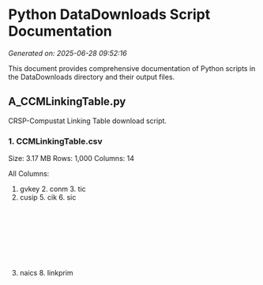 # Python DataDownloads Script Documentation

*Generated on: 2025-06-28 09:52:16*

This document provides comprehensive documentation of Python scripts in the DataDownloads directory and their output files.

## A_CCMLinkingTable.py

CRSP-Compustat Linking Table download script.

### 1. CCMLinkingTable.csv

Size: 3.17 MB
Rows: 1,000
Columns: 14

All Columns:
   1. gvkey <int64>          2. conm <object>          3. tic <object>         
   4. cusip <object>         5. cik <float64>          6. sic <int64>          
   7. naics <float64>        8. linkprim <object>      9. linktype <object>    
  10. liid <object>         11. lpermno <int64>       12. lpermco <float64>    
  13. linkdt <object>       14. linkenddt <object>   

Sample Data:
```
   1  2  3  4  5  6  7
  gvkey <chr> conm <chr> tic <chr> cusip <chr> cik <chr> sic <chr> ...
1         1000 A & E PLASTI         AE.2        32102           NA         3089          ...
2         1001 A & M FOOD S        AMFD.       165100     7.24e+05         5812          ...
3         1002     AAI CORP       AAIC.1       352104     1.31e+06         3825          ...
4         1003 A.A. IMPORTI         ANTQ       354100     7.30e+05         5712          ...
```
... with 1 more rows

IDENTIFIERS:
- stock: gvkey
- time: timeLinkStart_d
### 2. CCMLinkingTable.parquet

Size: 1.95 MB
Rows: 31,879
Columns: 14

All Columns:
   1. gvkey <string>         2. conm <string>          3. tic <string>         
   4. cusip <string>         5. cik <string>           6. sic <string>         
   7. naics <string>         8. linkprim <string>      9. linktype <string>    
  10. liid <string>         11. permno <double>       12. lpermco <double>     
  13. timeLinkStart_d <timestamp[ns]> 14. timeLinkEnd_d <timestamp[ns]>

Sample Data:
```
   1  2  3  4  5  6  7
  gvkey <chr> conm <chr> tic <chr> cusip <chr> cik <chr> sic <chr> ...
1       001000 A & E PLASTI         AE.2    000032102                      3089          ...
2       001001 A & M FOOD S        AMFD.    000165100   0000723576         5812          ...
3       001002     AAI CORP       AAIC.1    000352104   0001306124         3825          ...
4       001003 A.A. IMPORTI         ANTQ    000354100   0000730052         5712          ...
```
... with 1 more rows

IDENTIFIERS:
- stock: gvkey
- time: timeLinkStart_d

## B_CompustatAnnual.py

Compustat Annual data download script.

### 1. CompustatAnnual.csv

Size: 0.27 MB
Rows: 524
Columns: 110

All Columns:
   1. gvkey <int64>          2. datadate <object>      3. conm <object>        
   4. fyear <int64>          5. tic <object>           6. cusip <object>       
   7. naicsh <float64>       8. sich <float64>         9. aco <float64>        
  10. act <float64>         11. ajex <float64>        12. am <float64>         
  13. ao <float64>          14. ap <float64>          15. at <float64>         
  16. capx <float64>        17. ceq <float64>         18. ceqt <float64>       
  19. che <float64>         20. cogs <float64>        21. csho <float64>       
  22. cshrc <float64>       23. dcpstk <float64>      24. dcvt <float64>       
  25. dlc <float64>         26. dlcch <float64>       27. dltis <float64>      
  28. dltr <float64>        29. dltt <float64>        30. dm <float64>         
  31. dp <float64>          32. drc <float64>         33. drlt <float64>       
  34. dv <float64>          35. dvc <float64>         36. dvp <float64>        
  37. dvpa <float64>        38. dvpd <float64>        39. dvpsx_c <float64>    
  40. dvt <float64>         41. ebit <float64>        42. ebitda <float64>     
  43. emp <float64>         44. epspi <float64>       45. epspx <float64>      
  46. fatb <float64>        47. fatl <float64>        48. ffo <float64>        
  49. fincf <float64>       50. fopt <float64>        51. gdwl <float64>       
  52. gdwlia <float64>      53. gdwlip <float64>      54. gwo <float64>        
  55. ib <float64>          56. ibcom <float64>       57. intan <float64>      
  58. invt <float64>        59. ivao <float64>        60. ivncf <float64>      
  61. ivst <float64>        62. lco <float64>         63. lct <float64>        
  64. lo <float64>          65. lt <float64>          66. mib <float64>        
  67. msa <float64>         68. ni <float64>          69. nopi <float64>       
  70. oancf <float64>       71. ob <float64>          72. oiadp <float64>      
  73. oibdp <float64>       74. pi <float64>          75. ppenb <float64>      
  76. ppegt <float64>       77. ppenls <float64>      78. ppent <float64>      
  79. prcc_c <float64>      80. prcc_f <float64>      81. prstkc <float64>     
  82. prstkcc <float64>     83. pstk <float64>        84. pstkl <float64>      
  85. pstkrv <float64>      86. re <float64>          87. rect <float64>       
  88. recta <float64>       89. revt <float64>        90. sale <float64>       
  91. scstkc <float64>      92. seq <float64>         93. spi <float64>        
  94. sstk <float64>        95. tstkp <float64>       96. txdb <float64>       
  97. txdi <float64>        98. txditc <float64>      99. txfo <float64>       
  100. txfed <float64>      101. txp <float64>        102. txt <float64>       
  103. wcap <float64>       104. wcapch <float64>     105. xacc <float64>      
  106. xad <float64>        107. xint <float64>       108. xrd <float64>       
  109. xpp <float64>        110. xsga <float64>      

Sample Data:
```
   1  2  3  4  5  6  7
  gvkey <chr> datadate <chr> conm <chr> fyear <chr> tic <chr> cusip <chr> ...
1         1000    31dec1970 A & E PLASTI         1970         AE.2        32102          ...
2         1000    31dec1971 A & E PLASTI         1971         AE.2        32102          ...
3         1000    31dec1972 A & E PLASTI         1972         AE.2        32102          ...
4         1000    31dec1973 A & E PLASTI         1973         AE.2        32102          ...
```
... with 1 more rows

IDENTIFIERS:
- stock: gvkey
- time: datadate
### 2. CompustatAnnual.parquet

Size: 0.28 MB
Rows: 524
Columns: 126

All Columns:
   1. gvkey <string>         2. datadate <timestamp[ns]>  3. conm <string>        
   4. fyear <int64>          5. tic <string>           6. cusip <string>       
   7. naicsh <double>        8. sich <double>          9. aco <double>         
  10. act <double>          11. ajex <double>         12. am <double>          
  13. ao <double>           14. ap <double>           15. at <double>          
  16. capx <double>         17. ceq <double>          18. ceqt <double>        
  19. che <double>          20. cogs <double>         21. csho <double>        
  22. cshrc <double>        23. dcpstk <double>       24. dcvt <double>        
  25. dlc <double>          26. dlcch <double>        27. dltis <double>       
  28. dltr <double>         29. dltt <double>         30. dm <double>          
  31. dp <double>           32. drc <double>          33. drlt <double>        
  34. dv <double>           35. dvc <double>          36. dvp <double>         
  37. dvpa <double>         38. dvpd <null>           39. dvpsx_c <double>     
  40. dvt <double>          41. ebit <double>         42. ebitda <double>      
  43. emp <double>          44. epspi <double>        45. epspx <double>       
  46. fatb <double>         47. fatl <double>         48. ffo <null>           
  49. fincf <double>        50. fopt <double>         51. gdwl <double>        
  52. gdwlia <double>       53. gdwlip <double>       54. gwo <null>           
  55. ib <double>           56. ibcom <double>        57. intan <double>       
  58. invt <double>         59. ivao <double>         60. ivncf <double>       
  61. ivst <double>         62. lco <double>          63. lct <double>         
  64. lo <double>           65. lt <double>           66. mib <double>         
  67. msa <double>          68. ni <double>           69. nopi <double>        
  70. oancf <double>        71. ob <double>           72. oiadp <double>       
  73. oibdp <double>        74. pi <double>           75. ppenb <double>       
  76. ppegt <double>        77. ppenls <double>       78. ppent <double>       
  79. prcc_c <double>       80. prcc_f <double>       81. prstkc <double>      
  82. prstkcc <double>      83. pstk <double>         84. pstkl <double>       
  85. pstkrv <double>       86. re <double>           87. rect <double>        
  88. recta <double>        89. revt <double>         90. sale <double>        
  91. scstkc <double>       92. seq <double>          93. spi <double>         
  94. sstk <double>         95. tstkp <double>        96. txdb <double>        
  97. txdi <double>         98. txditc <double>       99. txfo <double>        
  100. txfed <double>       101. txp <double>         102. txt <double>        
  103. wcap <double>        104. wcapch <double>      105. xacc <double>       
  106. xad <double>         107. xint <double>        108. xrd <double>        
  109. xpp <double>         110. xsga <double>        111. cnum <string>       
  112. cik <string>         113. sic <string>         114. naics <string>      
  115. linkprim <string>    116. linktype <string>    117. liid <string>       
  118. permno <double>      119. lpermco <double>     120. timeLinkStart_d <timestamp[ns]>
  121. timeLinkEnd_d <timestamp[ns]> 122. dr <double>          123. dc <double>         
  124. xad0 <double>        125. xint0 <double>       126. xsga0 <double>      

Sample Data:
```
   1  2  3  4  5  6  7
  gvkey <chr> datadate <chr> conm <chr> fyear <chr> tic <chr> cusip <chr> ...
1       001000 1970-12-31 0 A & E PLASTI         1970         AE.2    000032102          ...
2       001000 1971-12-31 0 A & E PLASTI         1971         AE.2    000032102          ...
3       001000 1972-12-31 0 A & E PLASTI         1972         AE.2    000032102          ...
4       001000 1973-12-31 0 A & E PLASTI         1973         AE.2    000032102          ...
```
... with 1 more rows

IDENTIFIERS:
- stock: gvkey
- time: datadate
### 3. a_aCompustat.parquet

Size: 0.28 MB
Rows: 524
Columns: 122

All Columns:
   1. gvkey <int32>          2. datadate <timestamp[ns]>  3. conm <string>        
   4. fyear <int16>          5. tic <string>           6. cusip <string>       
   7. naicsh <double>        8. sich <double>          9. aco <double>         
  10. act <double>          11. ajex <double>         12. am <double>          
  13. ao <double>           14. ap <double>           15. at <double>          
  16. capx <double>         17. ceq <double>          18. ceqt <double>        
  19. che <double>          20. cogs <double>         21. csho <double>        
  22. cshrc <double>        23. dcpstk <double>       24. dcvt <double>        
  25. dlc <double>          26. dlcch <double>        27. dltis <double>       
  28. dltr <double>         29. dltt <double>         30. dm <double>          
  31. dp <double>           32. drc <double>          33. drlt <double>        
  34. dv <double>           35. dvc <double>          36. dvp <double>         
  37. dvpa <double>         38. dvpd <double>         39. dvpsx_c <double>     
  40. dvt <double>          41. ebit <double>         42. ebitda <double>      
  43. emp <double>          44. epspi <double>        45. epspx <double>       
  46. fatb <double>         47. fatl <double>         48. ffo <double>         
  49. fincf <double>        50. fopt <double>         51. gdwl <double>        
  52. gdwlia <double>       53. gdwlip <double>       54. gwo <double>         
  55. ib <double>           56. ibcom <double>        57. intan <double>       
  58. invt <double>         59. ivao <double>         60. ivncf <double>       
  61. ivst <double>         62. lco <double>          63. lct <double>         
  64. lo <double>           65. lt <double>           66. mib <double>         
  67. msa <double>          68. ni <double>           69. nopi <double>        
  70. oancf <double>        71. ob <double>           72. oiadp <double>       
  73. oibdp <double>        74. pi <double>           75. ppenb <double>       
  76. ppegt <double>        77. ppenls <double>       78. ppent <double>       
  79. prcc_c <double>       80. prcc_f <double>       81. prstkc <double>      
  82. prstkcc <double>      83. pstk <double>         84. pstkl <double>       
  85. pstkrv <double>       86. re <double>           87. rect <double>        
  88. recta <double>        89. revt <double>         90. sale <double>        
  91. scstkc <double>       92. seq <double>          93. spi <double>         
  94. sstk <double>         95. tstkp <double>        96. txdb <double>        
  97. txdi <double>         98. txditc <double>       99. txfo <double>        
  100. txfed <double>       101. txp <double>         102. txt <double>        
  103. wcap <double>        104. wcapch <double>      105. xacc <double>       
  106. xad <double>         107. xint <double>        108. xrd <double>        
  109. xpp <double>         110. xsga <double>        111. cnum <string>       
  112. dr <float>           113. dc <double>          114. xint0 <float>       
  115. xsga0 <float>        116. xad0 <float>         117. cik <string>        
  118. sic <string>         119. naics <string>       120. permno <int32>      
  121. lpermco <int32>      122. time_avail_m <timestamp[ns]>

Sample Data:
```
   1  2  3  4  5  6  7
  gvkey <chr> datadate <chr> conm <chr> fyear <chr> tic <chr> cusip <chr> ...
1         1000 1970-12-31 0 A & E PLASTI         1970         AE.2    000032102          ...
2         1000 1971-12-31 0 A & E PLASTI         1971         AE.2    000032102          ...
3         1000 1972-12-31 0 A & E PLASTI         1972         AE.2    000032102          ...
4         1000 1973-12-31 0 A & E PLASTI         1973         AE.2    000032102          ...
```
... with 1 more rows

IDENTIFIERS:
- stock: permno
- time: time_avail_m
### 4. m_aCompustat.parquet

Size: 0.33 MB
Rows: 6,283
Columns: 122

All Columns:
   1. gvkey <int32>          2. datadate <timestamp[ns]>  3. conm <string>        
   4. fyear <int16>          5. tic <string>           6. cusip <string>       
   7. naicsh <double>        8. sich <double>          9. aco <double>         
  10. act <double>          11. ajex <double>         12. am <double>          
  13. ao <double>           14. ap <double>           15. at <double>          
  16. capx <double>         17. ceq <double>          18. ceqt <double>        
  19. che <double>          20. cogs <double>         21. csho <double>        
  22. cshrc <double>        23. dcpstk <double>       24. dcvt <double>        
  25. dlc <double>          26. dlcch <double>        27. dltis <double>       
  28. dltr <double>         29. dltt <double>         30. dm <double>          
  31. dp <double>           32. drc <double>          33. drlt <double>        
  34. dv <double>           35. dvc <double>          36. dvp <double>         
  37. dvpa <double>         38. dvpd <double>         39. dvpsx_c <double>     
  40. dvt <double>          41. ebit <double>         42. ebitda <double>      
  43. emp <double>          44. epspi <double>        45. epspx <double>       
  46. fatb <double>         47. fatl <double>         48. ffo <double>         
  49. fincf <double>        50. fopt <double>         51. gdwl <double>        
  52. gdwlia <double>       53. gdwlip <double>       54. gwo <double>         
  55. ib <double>           56. ibcom <double>        57. intan <double>       
  58. invt <double>         59. ivao <double>         60. ivncf <double>       
  61. ivst <double>         62. lco <double>          63. lct <double>         
  64. lo <double>           65. lt <double>           66. mib <double>         
  67. msa <double>          68. ni <double>           69. nopi <double>        
  70. oancf <double>        71. ob <double>           72. oiadp <double>       
  73. oibdp <double>        74. pi <double>           75. ppenb <double>       
  76. ppegt <double>        77. ppenls <double>       78. ppent <double>       
  79. prcc_c <double>       80. prcc_f <double>       81. prstkc <double>      
  82. prstkcc <double>      83. pstk <double>         84. pstkl <double>       
  85. pstkrv <double>       86. re <double>           87. rect <double>        
  88. recta <double>        89. revt <double>         90. sale <double>        
  91. scstkc <double>       92. seq <double>          93. spi <double>         
  94. sstk <double>         95. tstkp <double>        96. txdb <double>        
  97. txdi <double>         98. txditc <double>       99. txfo <double>        
  100. txfed <double>       101. txp <double>         102. txt <double>        
  103. wcap <double>        104. wcapch <double>      105. xacc <double>       
  106. xad <double>         107. xint <double>        108. xrd <double>        
  109. xpp <double>         110. xsga <double>        111. cnum <string>       
  112. dr <float>           113. dc <double>          114. xint0 <float>       
  115. xsga0 <float>        116. xad0 <float>         117. cik <string>        
  118. sic <string>         119. naics <string>       120. permno <int32>      
  121. lpermco <int32>      122. time_avail_m <timestamp[ns]>

Sample Data:
```
   1  2  3  4  5  6  7
  gvkey <chr> datadate <chr> conm <chr> fyear <chr> tic <chr> cusip <chr> ...
1         1010 1951-04-30 0 ACF INDUSTRI         1950        4165A    00099V004          ...
2         1010 1951-04-30 0 ACF INDUSTRI         1950        4165A    00099V004          ...
3         1010 1951-04-30 0 ACF INDUSTRI         1950        4165A    00099V004          ...
4         1010 1951-04-30 0 ACF INDUSTRI         1950        4165A    00099V004          ...
```
... with 1 more rows

IDENTIFIERS:
- stock: permno
- time: time_avail_m

## C_CompustatQuarterly.py

Compustat Quarterly data download script.

### 1. m_QCompustat.parquet

Size: 0.38 MB
Rows: 2,981
Columns: 68

All Columns:
   1. gvkey <int64>          2. datadateq <timestamp[ms]>  3. fyearq <int64>       
   4. fqtr <int64>           5. datacqtr <string>      6. datafqtr <string>    
   7. acoq <double>          8. actq <double>          9. ajexq <double>       
  10. apq <double>          11. atq <double>          12. ceqq <double>        
  13. cheq <double>         14. cogsq <double>        15. cshoq <double>       
  16. cshprq <double>       17. dlcq <double>         18. dlttq <double>       
  19. dpq <double>          20. drcq <double>         21. drltq <double>       
  22. dvpsxq <double>       23. dvpq <double>         24. dvy <double>         
  25. epspiq <double>       26. epspxq <double>       27. fopty <double>       
  28. gdwlq <double>        29. ibq <double>          30. invtq <double>       
  31. intanq <double>       32. ivaoq <double>        33. lcoq <double>        
  34. lctq <double>         35. loq <double>          36. ltq <double>         
  37. mibq <double>         38. niq <double>          39. oancfy <double>      
  40. oiadpq <double>       41. oibdpq <double>       42. piq <double>         
  43. ppentq <double>       44. ppegtq <double>       45. prstkcy <double>     
  46. prccq <double>        47. pstkq <double>        48. rdq <timestamp[ms]>  
  49. req <double>          50. rectq <double>        51. revtq <double>       
  52. saleq <double>        53. seqq <double>         54. sstky <double>       
  55. txdiq <double>        56. txditcq <double>      57. txpq <double>        
  58. txtq <double>         59. xaccq <double>        60. xintq <double>       
  61. xsgaq <double>        62. xrdq <double>         63. capxy <double>       
  64. time_avail_m <timestamp[ns]> 65. sstkyq <double>       66. prstkcyq <double>    
  67. oancfyq <double>      68. foptyq <double>      

Sample Data:
```
   1  2  3  4  5  6  7
  gvkey <chr> datadateq <chr> fyearq <chr> fqtr <chr> datacqtr <chr> datafqtr <chr> ...
1         1004 1975-02-28 0         1974            3       1975Q1       1974Q3          ...
2         1014 1987-03-31 0         1987            3       1987Q1       1987Q3          ...
3         1012 1987-10-31 0         1987            4       1987Q3       1987Q4          ...
4         1004 2008-11-30 0         2008            2       2008Q4       2008Q2          ...
```
... with 1 more rows

IDENTIFIERS:
- stock: gvkey
- time: time_avail_m
### 2. CompustatQuarterly.parquet

Size: 0.38 MB
Rows: 2,981
Columns: 68

All Columns:
   1. gvkey <int64>          2. datadateq <timestamp[ms]>  3. fyearq <int64>       
   4. fqtr <int64>           5. datacqtr <string>      6. datafqtr <string>    
   7. acoq <double>          8. actq <double>          9. ajexq <double>       
  10. apq <double>          11. atq <double>          12. ceqq <double>        
  13. cheq <double>         14. cogsq <double>        15. cshoq <double>       
  16. cshprq <double>       17. dlcq <double>         18. dlttq <double>       
  19. dpq <double>          20. drcq <double>         21. drltq <double>       
  22. dvpsxq <double>       23. dvpq <double>         24. dvy <double>         
  25. epspiq <double>       26. epspxq <double>       27. fopty <double>       
  28. gdwlq <double>        29. ibq <double>          30. invtq <double>       
  31. intanq <double>       32. ivaoq <double>        33. lcoq <double>        
  34. lctq <double>         35. loq <double>          36. ltq <double>         
  37. mibq <double>         38. niq <double>          39. oancfy <double>      
  40. oiadpq <double>       41. oibdpq <double>       42. piq <double>         
  43. ppentq <double>       44. ppegtq <double>       45. prstkcy <double>     
  46. prccq <double>        47. pstkq <double>        48. rdq <timestamp[ms]>  
  49. req <double>          50. rectq <double>        51. revtq <double>       
  52. saleq <double>        53. seqq <double>         54. sstky <double>       
  55. txdiq <double>        56. txditcq <double>      57. txpq <double>        
  58. txtq <double>         59. xaccq <double>        60. xintq <double>       
  61. xsgaq <double>        62. xrdq <double>         63. capxy <double>       
  64. time_avail_m <timestamp[ns]> 65. sstkyq <double>       66. prstkcyq <double>    
  67. oancfyq <double>      68. foptyq <double>      

Sample Data:
```
   1  2  3  4  5  6  7
  gvkey <chr> datadateq <chr> fyearq <chr> fqtr <chr> datacqtr <chr> datafqtr <chr> ...
1         1004 1975-02-28 0         1974            3       1975Q1       1974Q3          ...
2         1014 1987-03-31 0         1987            3       1987Q1       1987Q3          ...
3         1012 1987-10-31 0         1987            4       1987Q3       1987Q4          ...
4         1004 2008-11-30 0         2008            2       2008Q4       2008Q2          ...
```
... with 1 more rows

IDENTIFIERS:
- stock: None
- time: None

## D_CompustatPensions.py

Compustat Pensions data download script - Python equivalent of D_CompustatPensions.do

### 1. CompustatPensions.parquet

Size: 0.02 MB
Rows: 998
Columns: 10

All Columns:
   1. gvkey <int64>          2. paddml <double>        3. pbnaa <double>       
   4. pbnvv <double>         5. pbpro <double>         6. pbpru <double>       
   7. pcupsu <double>        8. pplao <double>         9. pplau <double>       
  10. year <int32>         

Sample Data:
```
   1  2  3  4  5  6  7
  gvkey <chr> paddml <chr> pbnaa <chr> pbnvv <chr> pbpro <chr> pbpru <chr> ...
1     1.00e+03           NA           NA           NA           NA           NA          ...
2     1.00e+03           NA           NA           NA           NA           NA          ...
3     1.00e+03           NA           NA           NA           NA           NA          ...
4     1.00e+03           NA           NA           NA           NA           NA          ...
```
... with 1 more rows

IDENTIFIERS:
- stock: gvkey
- time: year

## E_CompustatBusinessSegments.py

Compustat Business Segments data download script - Python equivalent of E_CompustatBusinessSegments.do

### 1. CompustatSegments.parquet

Size: 0.02 MB
Rows: 1,000
Columns: 9

All Columns:
   1. gvkey <int64>          2. datadate <timestamp[ns]>  3. stype <string>       
   4. sid <int64>            5. sales <double>         6. srcdate <timestamp[ns]>
   7. naicsh <double>        8. sics1 <double>         9. snms <string>        

Sample Data:
```
   1  2  3  4  5  6  7
  gvkey <chr> datadate <chr> stype <chr> sid <chr> sales <chr> srcdate <chr> ...
1         1000 1976-12-31 0       BUSSEG            1       34.899 1976-12-31 0          ...
2         1000 1976-12-31 0       BUSSEG            2       18.002 1976-12-31 0          ...
3         1000 1976-12-31 0       BUSSEG            3       13.513 1976-12-31 0          ...
4         1000 1977-12-31 0       BUSSEG            1       41.772 1977-12-31 0          ...
```
... with 1 more rows

IDENTIFIERS:
- stock: gvkey
- time: datadate

## F_CompustatCustomerSegments.py

Compustat Customer Segments data download script - Python equivalent of F_CompustatCustomerSegments.do

### 1. CompustatSegmentDataCustomers.csv

Size: 39.56 MB
Rows: 1,000
Columns: 10

All Columns:
   1. gvkey <int64>          2. cid <int64>            3. cnms <object>        
   4. ctype <object>         5. gareac <object>        6. gareat <object>      
   7. salecs <float64>       8. sid <int64>            9. stype <object>       
  10. datadate <object>    

Sample Data:
```
   1  2  3  4  5  6  7
  gvkey <chr> cid <chr> cnms <chr> ctype <chr> gareac <chr> gareat <chr> ...
1         1004            1           NA       GOVDOM           NA           NA          ...
2         1004            1           NA       GOVDOM           NA           NA          ...
3         1004            1           NA       GOVDOM           NA           NA          ...
4         1004            1           NA       GOVDOM           NA           NA          ...
```
... with 1 more rows

IDENTIFIERS:
- stock: gvkey
- time: datadate

## G_CompustatShortInterest.py

Compustat Short Interest data download script - Python equivalent of G_CompustatShortInterest.do

### 1. monthlyShortInterest.parquet

Size: 0.01 MB
Rows: 481
Columns: 4

All Columns:
   1. gvkey <int64>          2. time_avail_m <timestamp[ns]>  3. shortint <double>    
   4. shortintadj <double> 

Sample Data:
```
   1  2  3  4
  gvkey <chr> time_avail_m <chr> shortint <chr> shortintadj <chr>
1         1004 2006-07-01 0     4.78e+06     4.78e+06
2         1004 2006-08-01 0     6.12e+06     6.12e+06
3         1004 2006-09-01 0     6.01e+06     6.01e+06
4         1004 2006-10-01 0     5.39e+06     5.39e+06
```
... with 1 more rows

IDENTIFIERS:
- stock: gvkey
- time: time_avail_m

## H_CRSPDistributions.py

CRSP Distributions data download script - Python equivalent of H_CRSPDistributions.do

### 1. CRSPdistributions.parquet

Size: 13.00 MB
Rows: 1,060,934
Columns: 12

All Columns:
   1. permno <int64>         2. divamt <double>        3. distcd <int64>       
   4. facshr <double>        5. rcrddt <timestamp[ns]>  6. exdt <timestamp[ns]> 
   7. paydt <timestamp[ns]>  8. cd1 <int64>            9. cd2 <int64>          
  10. cd3 <int64>           11. cd4 <int64>           12. __index_level_0__ <int64>

Sample Data:
```
   1  2  3  4  5  6  7
  permno <chr> divamt <chr> distcd <chr> facshr <chr> rcrddt <chr> exdt <chr> ...
1        10001        0.054         1222          0.0 2007-12-10 0 2007-12-06 0          ...
2        10001        0.054         1222          0.0 2008-01-14 0 2008-01-10 0          ...
3        10001        0.036         1222          0.0 2008-02-13 0 2008-02-11 0          ...
4        10001        0.036         1222          0.0 2008-03-13 0 2008-03-11 0          ...
```
... with 1 more rows

IDENTIFIERS:
- stock: permno
- time: exdt

## I2_CRSPmonthlyraw.py

CRSP Monthly Raw data download script - Python equivalent of I2_CRSPmonthlyraw.do

### 1. monthlyCRSPraw.parquet

Size: 150.29 MB
Rows: 5,153,763
Columns: 17

All Columns:
   1. permno <int64>         2. ret <double>           3. retx <double>        
   4. vol <double>           5. shrout <double>        6. prc <double>         
   7. cfacshr <double>       8. bidlo <double>         9. askhi <double>       
  10. shrcd <double>        11. exchcd <double>       12. sicCRSP <double>     
  13. ticker <string>       14. shrcls <string>       15. sic2D <double>       
  16. time_avail_m <timestamp[ns]> 17. mve_c <double>       

Sample Data:
```
   1  2  3  4  5  6  7
  permno <chr> ret <chr> retx <chr> vol <chr> shrout <chr> prc <chr> ...
1        10000           NA           NA           NA           NA           NA          ...
2        10000           NA           NA       0.1771         3.68       -4.375          ...
3        10000    -0.257143    -0.257143       0.0828         3.68        -3.25          ...
4        10000     0.365385     0.365385       0.1078         3.68      -4.4375          ...
```
... with 1 more rows

IDENTIFIERS:
- stock: permno
- time: time_avail_m

## I_CRSPmonthly.py

CRSP Monthly data download script - Python equivalent of I_CRSPmonthly.do

### 1. mCRSP.csv

Size: 484.04 MB
Rows: 1,000
Columns: 18

All Columns:
   1. permno <int64>         2. permco <int64>         3. date <object>        
   4. ret <float64>          5. retx <float64>         6. vol <float64>        
   7. shrout <float64>       8. prc <float64>          9. cfacshr <float64>    
  10. bidlo <float64>       11. askhi <float64>       12. shrcd <float64>      
  13. exchcd <float64>      14. siccd <float64>       15. ticker <object>      
  16. shrcls <object>       17. dlstcd <float64>      18. dlret <float64>      

Sample Data:
```
   1  2  3  4  5  6  7
  permno <chr> permco <chr> date <chr> ret <chr> retx <chr> vol <chr> ...
1        10000         7952    31dec1985           NA           NA           NA          ...
2        10000         7952    31jan1986           NA           NA     1.77e+03          ...
3        10000         7952    28feb1986    -0.257143    -0.257143        828.0          ...
4        10000         7952    31mar1986     0.365385     0.365385     1.08e+03          ...
```
... with 1 more rows

IDENTIFIERS:
- stock: permno
- time: date
### 2. monthlyCRSP.parquet

Size: 150.93 MB
Rows: 5,153,763
Columns: 17

All Columns:
   1. permno <int64>         2. ret <double>           3. retx <double>        
   4. vol <double>           5. shrout <double>        6. prc <double>         
   7. cfacshr <double>       8. bidlo <double>         9. askhi <double>       
  10. shrcd <double>        11. exchcd <double>       12. sicCRSP <double>     
  13. ticker <string>       14. shrcls <string>       15. sic2D <double>       
  16. time_avail_m <timestamp[ns]> 17. mve_c <double>       

Sample Data:
```
   1  2  3  4  5  6  7
  permno <chr> ret <chr> retx <chr> vol <chr> shrout <chr> prc <chr> ...
1        10000           NA           NA           NA           NA           NA          ...
2        10000           NA           NA       0.1771         3.68       -4.375          ...
3        10000    -0.257143    -0.257143       0.0828         3.68        -3.25          ...
4        10000 0.3653850000     0.365385       0.1078         3.68      -4.4375          ...
```
... with 1 more rows

IDENTIFIERS:
- stock: permno
- time: time_avail_m

## J_CRSPdaily.py

CRSP Daily data download script - Python equivalent of J_CRSPdaily.do

### 1. dailyCRSP.parquet

Size: 68.51 MB
Rows: 4,136,543
Columns: 7

All Columns:
   1. permno <int32>         2. time_d <timestamp[ns]>  3. ret <double>         
   4. vol <double>           5. shrout <double>        6. prc <double>         
   7. cfacpr <double>      

Sample Data:
```
   1  2  3  4  5  6  7
  permno <chr> time_d <chr> ret <chr> vol <chr> shrout <chr> prc <chr> ...
1        10026 2020-01-02 0    -0.014056     8.83e+04     1.89e+04    181.67999          ...
2        10028 2020-01-02 0     0.022222     4.40e+03     2.69e+04         1.38          ...
3        10032 2020-01-02 0     0.003769     8.21e+04     2.92e+04        77.23          ...
4        10044 2020-01-02 0    -0.019502     1.54e+04     6.00e+03         9.05          ...
```
... with 1 more rows

IDENTIFIERS:
- stock: permno
- time: time_d
### 2. dailyCRSPprc.parquet

Size: 28.78 MB
Rows: 4,136,543
Columns: 5

All Columns:
   1. permno <int32>         2. time_d <timestamp[ns]>  3. shrout <double>      
   4. prc <double>           5. cfacpr <double>      

Sample Data:
```
   1  2  3  4  5
  permno <chr> time_d <chr> shrout <chr> prc <chr> cfacpr <chr>
1        10026 2020-01-02 0     1.89e+04    181.67999          1.0
2        10028 2020-01-02 0     2.69e+04         1.38          1.0
3        10032 2020-01-02 0     2.92e+04        77.23          1.0
4        10044 2020-01-02 0     6.00e+03         9.05          1.0
```
... with 1 more rows

IDENTIFIERS:
- stock: permno
- time: time_d

## K_CRSPAcquisitions.py

CRSP Acquisitions data download script - Python equivalent of K_CRSPAcquisitions.do

### 1. m_CRSPAcquisitions.parquet

Size: 0.00 MB
Rows: 8
Columns: 2

All Columns:
   1. permno <int64>         2. SpinoffCo <int64>    

Sample Data:
```
   1  2
  permno <chr> SpinoffCo <chr>
1        35263            1
2        10569            1
3        23588            1
4        13856            1
```
... with 1 more rows

IDENTIFIERS:
- stock: permno
- time: None

## L2_IBES_EPS_Adj.py

IBES EPS Adjusted data download script - Python equivalent of L2_IBES_EPS_Adj.do

### 1. IBES_EPS_Adj.parquet

Size: 139.70 MB
Rows: 14,596,983
Columns: 14

All Columns:
   1. fpi <string>           2. tickerIBES <string>    3. statpers <timestamp[ns]>
   4. fpedats <timestamp[ns]>  5. anndats_act <timestamp[ns]>  6. meanest <double>     
   7. actual <double>        8. medest <double>        9. stdev <double>       
  10. numest <double>       11. prdays <timestamp[ns]> 12. price <double>       
  13. shout <double>        14. time_avail_m <timestamp[ns]>

Sample Data:
```
   1  2  3  4  5  6  7
  fpi <chr> tickerIBES <chr> statpers <chr> fpedats <chr> anndats_act <chr> meanest <chr> ...
1            1         0000 2014-04-17 0 2014-12-31 0 2015-01-30 0         0.52          ...
2            1         0000 2014-05-15 0 2014-12-31 0 2015-01-30 0         0.56          ...
3            1         0000 2014-06-19 0 2014-12-31 0 2015-01-30 0         0.56          ...
4            1         0000 2014-07-17 0 2014-12-31 0 2015-01-30 0         0.56          ...
```
... with 1 more rows

IDENTIFIERS:
- stock: tickerIBES
- time: time_avail_m

## L_IBES_EPS_Unadj.py

IBES EPS Unadjusted data download script - Python equivalent of L_IBES_EPS_Unadj.do

### 1. IBES_EPS_Unadj.parquet

Size: 39.79 MB
Rows: 7,842,868
Columns: 9

All Columns:
   1. tickerIBES <string>    2. statpers <timestamp[ns]>  3. fpi <string>         
   4. numest <double>        5. medest <double>        6. meanest <double>     
   7. stdev <double>         8. fpedats <timestamp[ns]>  9. time_avail_m <timestamp[ns]>

Sample Data:
```
   1  2  3  4  5  6  7
  tickerIBES <chr> statpers <chr> fpi <chr> numest <chr> medest <chr> meanest <chr> ...
1         0000 2014-04-17 0            1          4.0         0.51         0.52          ...
2         0000 2014-05-15 0            1          4.0         0.58         0.56          ...
3         0000 2014-06-19 0            1          4.0         0.58         0.56          ...
4         0000 2014-07-17 0            1          3.0         0.58         0.56          ...
```
... with 1 more rows

IDENTIFIERS:
- stock: tickerIBES
- time: time_avail_m

## M_IBES_Recommendations.py

IBES Recommendations data download script - Python equivalent of M_IBES_Recommendations.do

### 1. IBES_Recommendations.parquet

Size: 10.25 MB
Rows: 864,089
Columns: 11

All Columns:
   1. tickerIBES <string>    2. amaskcd <double>       3. anndats <timestamp[ns]>
   4. time_avail_m <timestamp[ns]>  5. ireccd <double>        6. estimid <string>     
   7. ereccd <string>        8. etext <string>         9. itext <string>       
  10. emaskcd <double>      11. actdats <timestamp[ns]>

Sample Data:
```
   1  2  3  4  5  6  7
  tickerIBES <chr> amaskcd <chr> anndats <chr> time_avail_m <chr> ireccd <chr> estimid <chr> ...
1         0000     7.12e+04 2014-03-10 0 2014-03-01 0          2.0     RBCDOMIN          ...
2         0000     7.91e+04 2014-03-10 0 2014-03-01 0          2.0     JPMORGAN          ...
3         0000     1.20e+05 2014-03-09 0 2014-03-01 0          2.0        KEEFE          ...
4         0000     8.05e+04 2014-03-10 0 2014-03-01 0          1.0      RAYMOND          ...
```
... with 1 more rows

IDENTIFIERS:
- stock: tickerIBES
- time: time_avail_m

## N_IBES_UnadjustedActuals.py

IBES Unadjusted Actuals data download script - Python equivalent of N_IBES_UnadjustedActuals.do

### 1. IBES_UnadjustedActuals.parquet

Size: 0.03 MB
Rows: 1,018
Columns: 19

All Columns:
   1. time_avail_m <timestamp[ns]>  2. tickerIBES <string>    3. cusip <string>       
   4. oftic <string>         5. cname <string>         6. measure <string>     
   7. fy0a <double>          8. curcode <string>       9. fvyrgro <double>     
  10. fvyrsta <double>      11. usfirm <double>       12. fy0edats <timestamp[ns]>
  13. int0a <double>        14. int0dats <timestamp[ns]> 15. price <double>       
  16. prdays <timestamp[ns]> 17. shoutIBESUnadj <double> 18. iadiv <double>       
  19. curr_price <string>  

Sample Data:
```
   1  2  3  4  5  6  7
  time_avail_m <chr> tickerIBES <chr> cusip <chr> oftic <chr> cname <chr> measure <chr> ...
1 2014-04-01 0         0000     87482X10         TLMR TALMER BANCO          EPS          ...
2 2014-05-01 0         0000     87482X10         TLMR TALMER BANCO          EPS          ...
3 2014-06-01 0         0000     87482X10         TLMR TALMER BANCO          EPS          ...
4 2014-07-01 0         0000     87482X10         TLMR TALMER BANCO          EPS          ...
```
... with 1 more rows

IDENTIFIERS:
- stock: tickerIBES
- time: time_avail_m

## O_Daily_Fama-French.py

Daily Fama-French factors download script - Python equivalent of O_Daily_Fama-French.do

### 1. dailyFF.parquet

Size: 0.02 MB
Rows: 1,000
Columns: 6

All Columns:
   1. time_d <timestamp[ns]>  2. mktrf <double>         3. smb <double>         
   4. hml <double>           5. rf <double>            6. umd <double>         

Sample Data:
```
   1  2  3  4  5  6
  time_d <chr> mktrf <chr> smb <chr> hml <chr> rf <chr> umd <chr>
1 1926-07-01 0       0.0009      -0.0025      -0.0027        9e-05           NA
2 1926-07-02 0       0.0045      -0.0033      -0.0006        9e-05           NA
3 1926-07-06 0       0.0017        0.003      -0.0039        9e-05           NA
4 1926-07-07 0       0.0009      -0.0058       0.0002        9e-05           NA
```
... with 1 more rows

IDENTIFIERS:
- stock: None
- time: time_d

## P_Monthly_Fama-French.py

Monthly Fama-French factors download script - Python equivalent of P_Monthly_Fama-French.do

### 1. monthlyFF.parquet

Size: 0.03 MB
Rows: 1,000
Columns: 6

All Columns:
   1. mktrf <double>         2. smb <double>           3. hml <double>         
   4. rf <double>            5. umd <double>           6. time_avail_m <timestamp[ns]>

Sample Data:
```
   1  2  3  4  5  6
  mktrf <chr> smb <chr> hml <chr> rf <chr> umd <chr> time_avail_m <chr>
1       0.0289      -0.0255      -0.0239       0.0022           NA 1926-07-01 0
2       0.0264      -0.0114       0.0381       0.0025           NA 1926-08-01 0
3       0.0038      -0.0136       0.0005       0.0023           NA 1926-09-01 0
4      -0.0327      -0.0014       0.0082       0.0032           NA 1926-10-01 0
```
... with 1 more rows

IDENTIFIERS:
- stock: None
- time: time_avail_m

## Q_MarketReturns.py

Market Returns data download script - Python equivalent of Q_MarketReturns.do

### 1. monthlyMarket.parquet

Size: 0.04 MB
Rows: 1,000
Columns: 4

All Columns:
   1. vwretd <double>        2. ewretd <double>        3. usdval <double>      
   4. time_avail_m <timestamp[ns]>

Sample Data:
```
   1  2  3  4
  vwretd <chr> ewretd <chr> usdval <chr> time_avail_m <chr>
1           NA           NA           NA 1925-12-01 0
2     0.000561     0.023174     2.74e+07 1926-01-01 0
3    -0.033046     -0.05351     2.76e+07 1926-02-01 0
4    -0.064002    -0.096824     2.67e+07 1926-03-01 0
```
... with 1 more rows

IDENTIFIERS:
- stock: None
- time: time_avail_m

## R_MonthlyLiquidityFactor.py

Monthly Liquidity Factor download script - Python equivalent of R_MonthlyLiquidityFactor.do

### 1. monthlyLiquidity.parquet

Size: 0.02 MB
Rows: 749
Columns: 2

All Columns:
   1. ps_innov <double>      2. time_avail_m <timestamp[ns]>

Sample Data:
```
   1  2
  ps_innov <chr> time_avail_m <chr>
1   0.00426023 1962-08-01 0
2   0.01176268 1962-09-01 0
3  -0.07404113 1962-10-01 0
4   0.02818329 1962-11-01 0
```
... with 1 more rows

IDENTIFIERS:
- stock: None
- time: time_avail_m

## S_QFactorModel.py

Q Factor Model data download script - Python equivalent of S_QFactorModel.do

### 1. d_qfactor.parquet

Size: 0.05 MB
Rows: 1,000
Columns: 6

All Columns:
   1. r_f_qfac <double>      2. r_mkt_qfac <double>    3. r_me_qfac <double>   
   4. r_ia_qfac <double>     5. r_roe_qfac <double>    6. time_d <timestamp[ns]>

Sample Data:
```
   1  2  3  4  5  6
  r_f_qfac <chr> r_mkt_qfac <chr> r_me_qfac <chr> r_ia_qfac <chr> r_roe_qfac <chr> time_d <chr>
1 0.0001870000     0.000767     0.004675 0.0015279999    -0.007185 1967-01-03 0
2 0.0001870000     0.001548     -0.00356    -0.000422    -0.002235 1967-01-04 0
3 0.0001870000 0.0128689999     0.004346    -0.005605 0.0006510000 1967-01-05 0
4 0.0001870000     0.007257 0.0065480000     0.008974 0.0035570000 1967-01-06 0
```
... with 1 more rows

IDENTIFIERS:
- stock: None
- time: time_d

## T_VIX.py

VIX data download script - Python equivalent of T_VIX.do

### 1. d_vix.parquet

Size: 0.02 MB
Rows: 1,000
Columns: 3

All Columns:
   1. time_d <timestamp[ns]>  2. vix <float>            3. dVIX <float>         

Sample Data:
```
   1  2  3
  time_d <chr> vix <chr> dVIX <chr>
1 1986-01-02 0 18.069999694           NA
2 1986-01-03 0 17.959999084 -0.110000610
3 1986-01-06 0 17.049999237 -0.909999847
4 1986-01-07 0 17.389999389 0.3400001525
```
... with 1 more rows

IDENTIFIERS:
- stock: None
- time: time_d

## U_GNPDeflator.py

GNP Deflator download script - Python equivalent of U_GNPDeflator.do

### 1. GNPdefl.parquet

Size: 0.01 MB
Rows: 939
Columns: 2

All Columns:
   1. time_avail_m <timestamp[ns]>  2. gnpdefl <double>     

Sample Data:
```
   1  2
  time_avail_m <chr> gnpdefl <chr>
1 1947-04-01 0 0.1112700000
2 1947-05-01 0 0.1112700000
3 1947-06-01 0 0.1112700000
4 1947-07-01 0       0.1128
```
... with 1 more rows

IDENTIFIERS:
- stock: None
- time: time_avail_m

## V_TBill3M.py

3-month T-bill rate download script - Python equivalent of V_TBill3M.do

### 1. TBill3M.parquet

Size: 0.00 MB
Rows: 366
Columns: 3

All Columns:
   1. TbillRate3M <float>    2. qtr <int32>            3. year <int32>         

Sample Data:
```
   1  2  3
  TbillRate3M <chr> qtr <chr> year <chr>
1 0.0052666664          1.0     1.93e+03
2 0.0015333332          2.0     1.93e+03
3 0.0018333332          3.0     1.93e+03
4 0.0025000001          4.0     1.93e+03
```
... with 1 more rows

IDENTIFIERS:
- stock: None
- time: qtr + year

## W_BrokerDealerLeverage.py

Broker-Dealer Leverage processing - Python equivalent of W_BrokerDealerLeverage.do

### 1. brokerLev.parquet

Size: 0.00 MB
Rows: 229
Columns: 3

All Columns:
   1. qtr <int32>            2. year <int32>           3. levfac <double>      

Sample Data:
```
   1  2  3
  qtr <chr> year <chr> levfac <chr>
1          1.0     1.97e+03           NA
2          2.0     1.97e+03 0.0230650787
3          3.0     1.97e+03 0.0799101497
4          4.0     1.97e+03 -0.029995105
```
... with 1 more rows

IDENTIFIERS:
- stock: None
- time: qtr + year

## X2_CIQCreditRatings.py

CIQ Credit Ratings data download script - Python equivalent of X2_CIQCreditRatings.do

### 1. m_CIQ_creditratings.parquet

Size: 0.03 MB
Rows: 767
Columns: 11

All Columns:
   1. gvkey <int64>          2. ticker <string>        3. ratingdate <timestamp[ns]>
   4. ratingtime <timestamp[ns]>  5. ratingactionword <string>  6. currentratingsymbol <string>
   7. entity_id <string>     8. instrument_id <string>  9. security_id <string> 
  10. source <int64>        11. time_avail_m <timestamp[ns]>

Sample Data:
```
   1  2  3  4  5  6  7
  gvkey <chr> ticker <chr> ratingdate <chr> ratingtime <chr> ratingactionword <chr> currentratingsymbol <chr> ...
1         1004          ARZ 1987-05-28 0 1960-01-01 0   New Rating          BBB          ...
2         1004          ARZ 1989-08-14 0 1960-01-01 0   New Rating   BBB prelim          ...
3         1004          ARZ 1989-10-26 0 1960-01-01 0   New Rating          BBB          ...
4         1004          ARZ 1991-08-27 0 1960-01-01 0   New Rating   BBB prelim          ...
```
... with 1 more rows

IDENTIFIERS:
- stock: gvkey
- time: time_avail_m

## X_SPCreditRatings.py

S&P Credit Ratings data download script - Python equivalent of X_SPCreditRatings.do

### 1. m_SP_creditratings.parquet

Size: 0.01 MB
Rows: 1,000
Columns: 3

All Columns:
   1. gvkey <int64>          2. time_avail_m <timestamp[ns]>  3. credrat <int8>       

Sample Data:
```
   1  2  3
  gvkey <chr> time_avail_m <chr> credrat <chr>
1         1003 2004-06-01 0            0
2         1003 2004-07-01 0            0
3         1003 2004-08-01 0            0
4         1003 2004-09-01 0            0
```
... with 1 more rows

IDENTIFIERS:
- stock: gvkey
- time: time_avail_m

## ZA_IPODates.py

IPO Dates data download script - Python equivalent of ZA_IPODates.do

### 1. IPODates.parquet

Size: 0.02 MB
Rows: 1,000
Columns: 4

All Columns:
   1. permno <double>        2. FoundingYear <double>  3. IPOdate <timestamp[ns]>
   4. __index_level_0__ <int64>

Sample Data:
```
   1  2  3
  permno <chr> FoundingYear <chr> IPOdate <chr>
1     6.79e+04     1.90e+03 1975-01-01 0
2     6.30e+04     1.91e+03 1975-06-01 0
3     5.92e+04     1.90e+03 1975-06-01 0
4     6.20e+04     1.96e+03 1975-07-01 0
```
... with 1 more rows

IDENTIFIERS:
- stock: ticker
- time: None

## ZB_PIN.py

Probability of Informed Trading (PIN) data download script - Python equivalent of ZB_PIN.do

### 1. pin_monthly.parquet

Size: 0.01 MB
Rows: 1,000
Columns: 10

All Columns:
   1. permno <int64>         2. year <double>          3. a <double>           
   4. eb <double>            5. es <double>            6. u <double>           
   7. d <double>             8. month <double>         9. modate <timestamp[ns]>
  10. time_avail_m <timestamp[ns]>

Sample Data:
```
   1  2  3  4  5  6  7
  permno <chr> year <chr> a <chr> eb <chr> es <chr> u <chr> ...
1        10057     1.99e+03 0.2301274361 5.4697135291 5.7433333972 10.506811190          ...
2        10057     1.99e+03 0.2301274361 5.4697135291 5.7433333972 10.506811190          ...
3        10057     1.99e+03 0.2301274361 5.4697135291 5.7433333972 10.506811190          ...
4        10057     1.99e+03 0.2301274361 5.4697135291 5.7433333972 10.506811190          ...
```
... with 1 more rows

IDENTIFIERS:
- stock: permno
- time: time_avail_m

## ZC_GovernanceIndex.py

Governance Index data download script - Python equivalent of ZC_GovernanceIndex.do

### 1. GovIndex.parquet

Size: 0.00 MB
Rows: 1,000
Columns: 3

All Columns:
   1. ticker <string>        2. time_avail_m <timestamp[ns]>  3. G <int8>             

Sample Data:
```
   1  2  3
  ticker <chr> time_avail_m <chr> G <chr>
1          AGE 1990-09-01 0           13
2          AGE 1990-10-01 0           13
3          AGE 1990-11-01 0           13
4          AGE 1990-12-01 0           13
```
... with 1 more rows

IDENTIFIERS:
- stock: ticker
- time: time_avail_m

## ZD_CorwinSchultz.py

Corwin-Schultz bid-ask spread processing - Python equivalent of ZD_CorwinSchultz.do

### 1. BAspreadsCorwin.parquet

Size: 0.02 MB
Rows: 1,000
Columns: 3

All Columns:
   1. permno <int64>         2. BidAskSpread <double>  3. time_avail_m <timestamp[ns]>

Sample Data:
```
   1  2  3
  permno <chr> BidAskSpread <chr> time_avail_m <chr>
1        10001 0.0544740536 1986-09-01 0
2        10001 0.0388545478 1986-10-01 0
3        10001 0.0544403766 1986-11-01 0
4        10001 0.0414199896 1986-12-01 0
```
... with 1 more rows

IDENTIFIERS:
- stock: permno
- time: time_avail_m

## ZE_13F.py

Thomson Reuters 13F holdings processing - Python equivalent of ZE_13F.do

### 1. TR_13F.parquet

Size: 0.03 MB
Rows: 1,030
Columns: 7

All Columns:
   1. permno <int64>         2. time_avail_m <timestamp[ns]>  3. numinstown <double>  
   4. dbreadth <double>      5. instown_perc <double>  6. maxinstown_perc <double>
   7. numinstblock <double>

Sample Data:
```
   1  2  3  4  5  6  7
  permno <chr> time_avail_m <chr> numinstown <chr> dbreadth <chr> instown_perc <chr> maxinstown_perc <chr> ...
1        10001 1986-09-01 0          1.0           NA        8.073  8.072653885          ...
2        10001 1986-12-01 0          1.0          0.0        8.073  8.072653885          ...
3        10001 1987-03-01 0          1.0          0.0        8.073  8.072653885          ...
4        10001 1987-06-01 0          1.0          0.0        8.073  8.072653885          ...
```
... with 1 more rows

IDENTIFIERS:
- stock: permno
- time: time_avail_m

## ZF_CRSPIBESLink.py

CRSP-IBES Linking data script - Python equivalent of ZF_CRSPIBESLink.do

### 1. IBESCRSPLinkingTable.parquet

Size: 0.01 MB
Rows: 1,000
Columns: 2

All Columns:
   1. tickeribes <string>    2. permno <int64>       

Sample Data:
```
   1  2
  tickeribes <chr> permno <chr>
1         GFGC        10001
2         BTFG        10002
3         GCBK        10003
4         GACO        10008
```
... with 1 more rows

IDENTIFIERS:
- stock: permno
- time: None

## ZG_BidaskTAQ.py

High-frequency bid-ask spread processing - Python equivalent of ZG_BidaskTAQ.do

### 1. hf_spread.parquet

Size: 0.02 MB
Rows: 1,000
Columns: 3

All Columns:
   1. permno <int64>         2. time_avail_m <timestamp[ns]>  3. hf_spread <double>   

Sample Data:
```
   1  2  3
  permno <chr> time_avail_m <chr> hf_spread <chr>
1        10001 1987-01-01 0   3.97470061
2        10001 1987-02-01 0   3.89813271
3        10001 1987-03-01 0   6.37236534
4        10001 1987-06-01 0   8.66166123
```
... with 1 more rows

IDENTIFIERS:
- stock: permno
- time: time_avail_m

## ZH_OptionMetrics.py

OptionMetrics data processing - Python equivalent of ZH_OptionMetrics.do

### 1. OptionMetricsVolume.parquet

Size: 0.30 MB
Rows: 1,163,966
Columns: 4

All Columns:
   1. secid <int64>          2. optvolume <double>     3. optinterest <double> 
   4. time_avail_m <timestamp[ns]>

Sample Data:
```
   1  2  3  4
  secid <chr> optvolume <chr> optinterest <chr> time_avail_m <chr>
1         5005           NA           NA 1996-01-01 0
2         5005           NA           NA 1996-02-01 0
3         5005           NA           NA 1996-03-01 0
4         5005           NA           NA 1996-04-01 0
```
... with 1 more rows

IDENTIFIERS:
- stock: secid
- time: time_avail_m
### 2. OptionMetricsVolSurf.parquet

Size: 37.60 MB
Rows: 4,617,772
Columns: 7

All Columns:
   1. secid <int64>          2. days <int64>           3. delta <int64>        
   4. cp_flag <string>       5. time_avail_m <timestamp[ns]>  6. date <string>        
   7. impl_vol <double>    

Sample Data:
```
   1  2  3  4  5  6  7
  secid <chr> days <chr> delta <chr> cp_flag <chr> time_avail_m <chr> date <chr> ...
1         5005           30           50            C 1996-01-01 0   1996-01-31          ...
2         5005           30           50            C 1996-02-01 0   1996-02-29          ...
3         5005           30           50            C 1996-03-01 0   1996-03-29          ...
4         5005           30           50            C 1996-04-01 0   1996-04-30          ...
```
... with 1 more rows

IDENTIFIERS:
- stock: secid
- time: time_avail_m
### 3. OptionMetricsXZZ.parquet

Size: 0.76 MB
Rows: 611,701
Columns: 3

All Columns:
   1. secid <int64>          2. time_avail_m <timestamp[ns]>  3. skew1 <double>       

Sample Data:
```
   1  2  3
  secid <chr> time_avail_m <chr> skew1 <chr>
1         5015 1996-01-01 0           NA
2         5015 1996-03-01 0           NA
3         5015 1996-04-01 0           NA
4         5015 1996-05-01 0           NA
```
... with 1 more rows

IDENTIFIERS:
- stock: secid
- time: time_avail_m
### 4. OptionMetricsBH.parquet

Size: 0.02 MB
Rows: 1,000
Columns: 7

All Columns:
   1. secid <int64>          2. time_avail_m <timestamp[ns]>  3. cp_flag <string>     
   4. mean_imp_vol <double>  5. mean_day <double>      6. nobs <int64>         
   7. ticker <string>      

Sample Data:
```
   1  2  3  4  5  6  7
  secid <chr> time_avail_m <chr> cp_flag <chr> mean_imp_vol <chr> mean_day <chr> nobs <chr> ...
1         5005 1996-01-01 0         BOTH     0.613557         31.0            1          ...
2         5005 1996-01-01 0            P     0.613557         31.0            1          ...
3         5005 1996-02-01 0         BOTH    0.5411796         19.2            5          ...
4         5005 1996-02-01 0            C 0.5790696666 19.666666666            3          ...
```
... with 1 more rows

IDENTIFIERS:
- stock: secid
- time: time_avail_m

## ZI_PatentCitations.py

Patent Citations data script - Python equivalent of ZI_PatentCitations.do

### 1. PatentDataProcessed.parquet

Size: 0.00 MB
Rows: 3
Columns: 4

All Columns:
   1. gvkey <string>         2. year <int64>           3. npat <int64>         
   4. ncitscale <int64>    

Sample Data:
```
   1  2  3  4
  gvkey <chr> year <chr> npat <chr> ncitscale <chr>
1       001001         2020            5           25
2       001002         2021            8           40
3       001003         2022            3           15
```
... with 0 more rows

IDENTIFIERS:
- stock: gvkey
- time: year

## ZJ_InputOutputMomentum.py



### 1. InputOutputMomentumProcessed.parquet

Size: 0.00 MB
Rows: 0
Columns: 6

All Columns:
   1. gvkey <null>           2. time_avail_m <null>    3. retmatchcustomer <null>
   4. portindcustomer <null>  5. retmatchsupplier <null>  6. portindsupplier <null>

Sample Data:
No sample data available

IDENTIFIERS:
- stock: gvkey
- time: time_avail_m

## ZK_CustomerMomentum.py



### 1. customerMom.parquet

Size: 2.24 MB
Rows: 356,462
Columns: 3

All Columns:
   1. permno <int64>         2. custmom <double>       3. time_avail_m <timestamp[ns]>

Sample Data:
```
   1  2  3
  permno <chr> custmom <chr> time_avail_m <chr>
1        76823     0.173333 1976-12-01 0
2        76823    -0.090909 1977-01-01 0
3        76823       0.0025 1977-02-01 0
4        76823     0.113924 1977-03-01 0
```
... with 1 more rows

IDENTIFIERS:
- stock: permno
- time: time_avail_m

## ZL_CRSPOPTIONMETRICS.py

CRSP-OptionMetrics data script - Python equivalent of ZL_CRSPOPTIONMETRICS.do

### 1. OPTIONMETRICSCRSPLinkingTable.parquet

Size: 0.31 MB
Rows: 26,392
Columns: 3

All Columns:
   1. secid <int64>          2. permno <int64>         3. om_score <int64>     

Sample Data:
```
   1  2  3
  secid <chr> permno <chr> om_score <chr>
1       104332        10001            0
2       110326        10002            0
3         6774        10009            0
4         6518        10011            1
```
... with 1 more rows

IDENTIFIERS:
- stock: permno
- time: None
